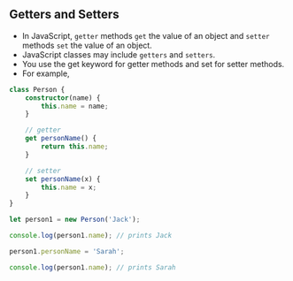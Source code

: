 ## Getters and Setters
- In JavaScript, `getter` methods `get` the value of an object and `setter` methods `set` the value of an object.
- JavaScript classes may include `getters` and `setters`. 
- You use the get keyword for getter methods and set for setter methods. 
- For example,
```ts
class Person {
    constructor(name) {
        this.name = name;
    }

    // getter
    get personName() {
        return this.name;
    }

    // setter
    set personName(x) {
        this.name = x;
    }
}

let person1 = new Person('Jack');

console.log(person1.name); // prints Jack

person1.personName = 'Sarah';

console.log(person1.name); // prints Sarah
```
